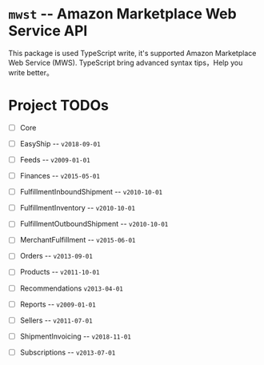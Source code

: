 # `mwst` -- Amazon Marketplace Web Service API

This package is used TypeScript write, it's supported Amazon Marketplace Web Service (MWS).
TypeScript bring advanced syntax tips，Help you write better。

# Project TODOs

- [ ] Core
- [ ] EasyShip -- `v2018-09-01`
- [ ] Feeds -- `v2009-01-01`
- [ ] Finances -- `v2015-05-01`
- [ ] FulfillmentInboundShipment -- `v2010-10-01`
- [ ] FulfillmentInventory -- `v2010-10-01`
- [ ] FulfillmentOutboundShipment -- `v2010-10-01`
- [ ] MerchantFulfillment -- `v2015-06-01`
- [ ] Orders -- `v2013-09-01`
- [ ] Products -- `v2011-10-01`
- [ ] Recommendations `v2013-04-01`
- [ ] Reports -- `v2009-01-01`
- [ ] Sellers -- `v2011-07-01`
- [ ] ShipmentInvoicing -- `v2018-11-01`
- [ ] Subscriptions -- `v2013-07-01`

